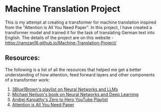 # Machine Translation Project

This is my attempt at creating a transformer for machine translation inspired from the "Attention is All You Need Paper". In this project, I have created a transformer model and trained it for the task of translating German text into English.
The details of the project are on this website - <a href="https://ramzan16.github.io/Machine-Translation-Project/" target="_blank">https://ramzan16.github.io/Machine-Translation-Project/</a>

## Resources:
The following is a list of all the resources that helped me get a better understanding of how attention, feed forward layers and other components of a transformer work:
1. [3Blue1Brown's playlist on Neural Networks and LLMs](https://www.youtube.com/playlist?list=PLZHQObOWTQDNU6R1_67000Dx_ZCJB-3pi)
2. [Michael Neilson's book on Neural Networks and Deep Learning](http://neuralnetworksanddeeplearning.com/)
3. [Andrej Karpathy's Zero to Hero YouTube Playlist](https://www.youtube.com/playlist?list=PLAqhIrjkxbuWI23v9cThsA9GvCAUhRvKZ)
4. [Attention is All You Need Paper](https://arxiv.org/abs/1706.03762)
